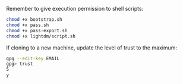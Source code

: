 Remember to give execution permission to shell scripts:

```bash
chmod +x bootstrap.sh
chmod +x pass.sh
chmod +x pass-export.sh
chmod +x lightdm/script.sh
```

If cloning to a new machine, update the level of trust to the maximum:

```bash
gpg --edit-key EMAIL
gpg> trust
5
y
```
